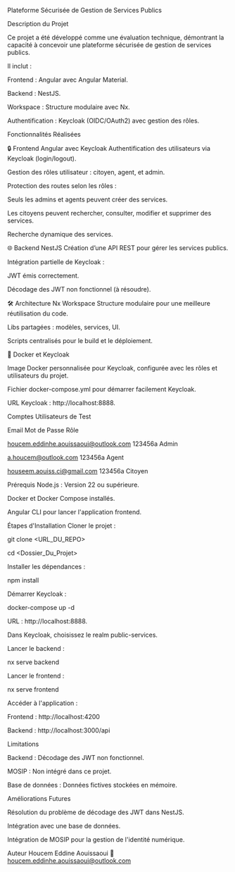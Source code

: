 Plateforme Sécurisée de Gestion de Services Publics

Description du Projet

Ce projet a été développé comme une évaluation technique, démontrant la capacité à concevoir une plateforme sécurisée de gestion de services publics. 

Il inclut :

Frontend : Angular avec Angular Material.

Backend : NestJS.

Workspace : Structure modulaire avec Nx.

Authentification : Keycloak (OIDC/OAuth2) avec gestion des rôles.

Fonctionnalités Réalisées

🔒 Frontend Angular avec Keycloak
Authentification des utilisateurs via Keycloak (login/logout).

Gestion des rôles utilisateur : citoyen, agent, et admin.

Protection des routes selon les rôles :

Seuls les admins et agents peuvent créer des services.

Les citoyens peuvent rechercher, consulter, modifier et supprimer des services.

Recherche dynamique des services.

🌐 Backend NestJS
Création d’une API REST pour gérer les services publics.

Intégration partielle de Keycloak :

JWT émis correctement.

Décodage des JWT non fonctionnel (à résoudre).

🛠 Architecture Nx Workspace
Structure modulaire pour une meilleure réutilisation du code.

Libs partagées : modèles, services, UI.

Scripts centralisés pour le build et le déploiement.

🐳 Docker et Keycloak

Image Docker personnalisée pour Keycloak, configurée avec les rôles et utilisateurs du projet.

Fichier docker-compose.yml pour démarrer facilement Keycloak.

URL Keycloak : http://localhost:8888.

Comptes Utilisateurs de Test

Email	Mot de Passe	Rôle

houcem.eddinhe.aouissaoui@outlook.com	123456a	Admin

a.houcem@outlook.com	123456a	Agent

houseem.aouiss.ci@gmail.com	123456a	Citoyen

Prérequis
Node.js : Version 22 ou supérieure.

Docker et Docker Compose installés.

Angular CLI pour lancer l'application frontend.

Étapes d'Installation
Cloner le projet :

git clone <URL_DU_REPO>

cd <Dossier_Du_Projet>

Installer les dépendances :


npm install

Démarrer Keycloak :

docker-compose up -d

URL : http://localhost:8888.

Dans Keycloak, choisissez le realm public-services.

Lancer le backend :

nx serve backend

Lancer le frontend :

nx serve frontend

Accéder à l'application :

Frontend : http://localhost:4200


Backend : http://localhost:3000/api


Limitations

Backend : Décodage des JWT non fonctionnel.

MOSIP : Non intégré dans ce projet.

Base de données : Données fictives stockées en mémoire.

Améliorations Futures

Résolution du problème de décodage des JWT dans NestJS.

Intégration avec une base de données.

Intégration de MOSIP pour la gestion de l'identité numérique.

Auteur
Houcem Eddine Aouissaoui
📧 houcem.eddinhe.aouissaoui@outlook.com
